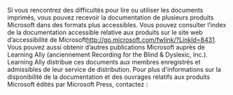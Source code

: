 <Token xmlns:xlink="http://www.w3.org/1999/xlink">Si vous rencontrez des difficultés pour lire ou utiliser les documents imprimés, vous pouvez recevoir la documentation de plusieurs produits Microsoft dans des formats plus accessibles. Vous pouvez consulter l’index de la documentation accessible relative aux produits sur le <externalLink xmlns="http://ddue.schemas.microsoft.com/authoring/2003/5"><linkText>site web d’accessibilité de Microsoft</linkText><linkUri>http://go.microsoft.com/fwlink/?LinkId=8431</linkUri></externalLink>. Vous pouvez aussi obtenir d’autres publications Microsoft auprès de Learning Ally (anciennement Recording for the Blind &amp; Dyslexic, Inc.). Learning Ally distribue ces documents aux membres enregistrés et admissibles de leur service de distribution. Pour plus d'informations sur la disponibilité de la documentation et des ouvrages relatifs aux produits Microsoft édités par Microsoft Press, contactez :</Token>

<!--HONumber=Jun16_HO4-->


